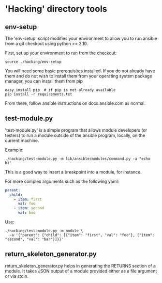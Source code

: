 'Hacking' directory tools
=========================

env-setup
---------

The 'env-setup' script modifies your environment to allow you to run
ansible from a git checkout using python >= 3.10.

First, set up your environment to run from the checkout:

```shell
source ./hacking/env-setup
```

You will need some basic prerequisites installed.  If you do not already have them
and do not wish to install them from your operating system package manager, you
can install them from pip

```shell
easy_install pip  # if pip is not already available
pip install -r requirements.txt
```

From there, follow ansible instructions on docs.ansible.com as normal.

test-module.py
--------------

'test-module.py' is a simple program that allows module developers (or testers) to run
a module outside of the ansible program, locally, on the current machine.

Example:

```shell
./hacking/test-module.py -m lib/ansible/modules/command.py -a "echo hi"
```

This is a good way to insert a breakpoint into a module, for instance.

For more complex arguments such as the following yaml:

```yaml
parent:
  child:
    - item: first
      val: foo
    - item: second
      val: boo
```

Use:

```shell
./hacking/test-module.py -m module \
  -a '{"parent": {"child": [{"item": "first", "val": "foo"}, {"item": "second", "val": "bar"}]}}'
```

return_skeleton_generator.py
----------------------------

return_skeleton_generator.py helps in generating the RETURNS section of a module. It takes
JSON output of a module provided either as a file argument or via stdin.
